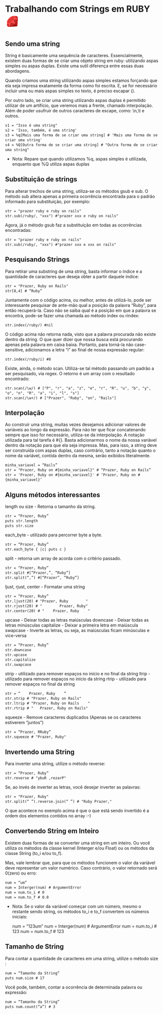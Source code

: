 # Trabalhando com Strings em RUBY ![ruby img](https://github.com/SayansED/ruby_strings/blob/main/Imagens/ruby48px.png)
	
## Sendo uma string

String é basicamente uma sequência de caracteres. Essencialmente, existem duas formas de se criar uma objeto string em ruby: utilizando aspas simples ou aspas duplas. Existe uma sutil diferença entre essas duas abordagens.

Quando criamos uma string utilizando aspas simples estamos forçando que ela seja impresa exatamente da forma como foi escrita. E, se for necessário incluir uma ou mais aspas simples no texto, é preciso escapar (\).

Por outro lado, se criar uma string utilizando aspas duplas é permitido utilizar de um artifício, que veremos mais a frente, chamado interpolação. Além de poder usufruir de outros caracteres de escape, como: \n,\t e outros.

	s1 = "Isso é uma string"
	s2 = 'Isso, também, é uma string'
	s3 = %q[Mais uma forma de se criar uma string] # 'Mais uma forma de se criar uma string'
	s4 = %Q[Outra forma de se criar uma string] # "Outra forma de se criar uma string"

* Nota: Repare que quando utilizamos %q, aspas simples é utilizada, enquanto que %Q utiliza aspas duplas

## Substituição de strings

Para alterar trechos de uma string, utiliza-se os métodos gsub e sub. 
O método sub altera apenas a primeira ocorrência encontrada para o padrão informado para substituição, por exemplo:

	str = "prazer ruby e ruby on rails"
	str.sub(/ruby/, "xxx") #"prazer xxx e ruby on rails"

Agora, já o método gsub faz a substituição em todas as ocorrências encontradas:

	str = "prazer ruby e ruby on rails"
	str.sub(/ruby/, "xxx") #"prazer xxx e xxx on rails"

## Pesquisando Strings

Para retirar uma substring de uma string, basta informar o índice e a quantidade de caracteres que deseja obter a partir daquele índice:

	str = "Prazer, Ruby on Rails"
	str[8,4] # “Ruby”

Juntamente com o código acima, ou melhor, antes de utilizá-lo, pode ser interessante pesquisar de ante-mão qual a posição da palavra “Ruby”, para então recuperá-la. Caso não se saiba qual é a posição em que a palavra se encontra, pode-se fazer uma chamada ao método index ou rindex:

	str.index(/ruby/) #nil

O código acima não retorna nada, visto que a palavra procurada não existe dentro da string. O que quer dizer que nossa busca está procurando apenas pela palavra em caixa baixa. Portanto, para torná-la não case-sensitive, adicionamos a letra “i” ao final de nossa expressão regular:

	str.index(/ruby/i) #8

Existe, ainda, o método scan. Utiliza-se tal método passando um padrão a ser pesquisado, via regex. O retorno é um array com o resultado encontrado:

	str.scan(/\w/) # ["P", "r", "a", "z", "e", "r", "R", "u", "b", "y", "o", "n", "R", "a", "i", "l", "s"]
	str.scan(/\w+/) # ["Prazer", "Ruby", "on", "Rails"]

## Interpolação

Ao construir uma string, muitas vezes desejamos adicionar valores de variáveis ao longo da expressão. Para não ter que ficar concatenando sempre que isso for necessário, utiliza-se da interpolação. A notação utilizada para tal tarefa é #{}. Basta adicionarmos o nome da nossa variável dentro da notação para que ela seja impressa. Mas, para isso, a string deve ser construída com aspas duplas, caso contrário, tanto a notação quanto o nome da variável, contida dentro da mesma, serão exibidos literalmente.

	minha_variavel = “Rails”
	str = "Prazer, Ruby on #{minha_variavel}" # “Prazer, Ruby on Rails”
	str = 'Prazer, Ruby on #{minha_variavel}' # ‘Prazer, Ruby on #{minha_variavel}’ 

## Alguns métodos interessantes

length ou size - Retorna o tamanho da string.

	str = “Prazer, Ruby”
	puts str.length
	puts str.size

each_byte - utilizado para percorrer byte a byte.
	
	str = “Prazer, Ruby”
	str.each_byte { |c| puts c }	

split - retorna um array de acorda com o critério passado.

	str = “Prazer, Ruby”
	str.split #[“Prazer,”, “Ruby”]
	str.split(“,”) #[“Prazer”, “Ruby”]

ljust, rjust, center - Formatar uma string

	str = “Prazer, Ruby”
	str.ljust(20) # "Prazer, Ruby        "
	str.rjust(20) # "        Prazer, Ruby"
	str.center(20) # "    Prazer, Ruby    "

upcase 			- Deixar todas as letras maiúsculas
downcase 		- Deixar todas as letras minúsculas
capitalize 	- Deixar a primeira letra em maiúscula
swapcase 		- Inverte as letras, ou seja, as maiúsculas ficam minúsculas e vice-versa

	str = “Prazer, Ruby”
	str.downcase
	str.upcase
	str.capitalize
	str.swapcase

strip - utilizado para remover espaços no início e no final da string
ltrip - utilizado para remover espaços no início da string
rtrip - utilizado para remover espaços no final da string
	
	str = “    Prazer, Ruby    ”
	str.strip # "Prazer, Ruby on Rails"
	str.ltrip # "Prazer, Ruby on Rails    "
	str.rtrip # "   Prazer, Ruby on Rails"

squeeze - Remove caracteres duplicados (Apenas se os caracteres estiverem “juntos”)

	str = “Prazer, RRuby”
	str.squeeze # "Prazer, Ruby"

## Invertendo uma String

Para inverter uma string, utilize o método reverse:
	
	str = “Prazer, Ruby”
	str.reverse # "ybuR ,rezarP"

Se, ao invés de inverter as letras, você desejar inverter as palavras:

	str = "Prazer, Ruby"
	str.split(“ ”).reverse.join(“ ”) # "Ruby Prazer,"

O que acontece no exemplo acima é que o que está sendo invertido é a ordem dos elementos contidos no array :-)

## Convertendo String em Inteiro

Existem duas formas de se converter uma string em um inteiro. Ou você utiliza os métodos da classe kernel (Interger e/ou Float) ou os métodos da classe String (to_i e/ou to_f).

Mas, vale lembrar que, para que os métodos funcionem o valor da variável deve representar um valor numérico. Caso contrário, o valor retornado será 0(zero) ou erro:

	num = “um”
	num = Interger(num) # ArgumentError
	num = num.to_i # 0
	num = num.to_f # 0.0

* Nota: Se o valor da variável começar com um número, mesmo o restante sendo string, os métodos to_i e to_f convertem os números iniciais:

	num = “123um”
	num = Interger(num) # ArgumentError
	num = num.to_i # 123
	num = num.to_f # 123

## Tamanho de String

Para contar a quantidade de caracteres em uma string, utilize o método size :

	num = “Tamanho da String”
	puts num.size # 17

Você pode, também, contar a ocorrência de determinada palavra ou expressão:

	num = “Tamanho da String”
	puts num.count(“a”) # 3
